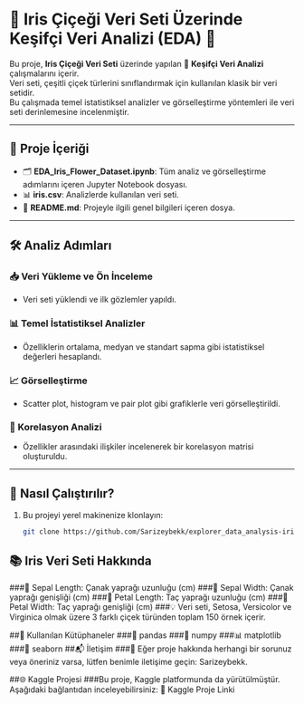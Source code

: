 # 🌸 Iris Çiçeği Veri Seti Üzerinde Keşifçi Veri Analizi (EDA) 🌟

Bu proje, **Iris Çiçeği Veri Seti** üzerinde yapılan 🧐 **Keşifçi Veri Analizi** çalışmalarını içerir.  
Veri seti, çeşitli çiçek türlerini sınıflandırmak için kullanılan klasik bir veri setidir.  
Bu çalışmada temel istatistiksel analizler ve görselleştirme yöntemleri ile veri seti derinlemesine incelenmiştir.

---

## 📂 Proje İçeriği

- 🗂️ **EDA_Iris_Flower_Dataset.ipynb**: Tüm analiz ve görselleştirme adımlarını içeren Jupyter Notebook dosyası.  
- 📊 **iris.csv**: Analizlerde kullanılan veri seti.  
- 📄 **README.md**: Projeyle ilgili genel bilgileri içeren dosya.  

---

## 🛠️ Analiz Adımları

### 📥 Veri Yükleme ve Ön İnceleme
- Veri seti yüklendi ve ilk gözlemler yapıldı.

### 📊 Temel İstatistiksel Analizler
- Özelliklerin ortalama, medyan ve standart sapma gibi istatistiksel değerleri hesaplandı.

### 📈 Görselleştirme
- Scatter plot, histogram ve pair plot gibi grafiklerle veri görselleştirildi.

### 🔗 Korelasyon Analizi
- Özellikler arasındaki ilişkiler incelenerek bir korelasyon matrisi oluşturuldu.

---

## 🚀 Nasıl Çalıştırılır?

1. Bu projeyi yerel makinenize klonlayın:
   ```bash
   git clone https://github.com/Sarizeybekk/explorer_data_analysis-iris-flower-dataset.git


## 📚 Iris Veri Seti Hakkında
###🌸 Sepal Length: Çanak yaprağı uzunluğu (cm)
###🌸 Sepal Width: Çanak yaprağı genişliği (cm)
###🌸 Petal Length: Taç yaprağı uzunluğu (cm)
###🌸 Petal Width: Taç yaprağı genişliği (cm)
###💡 Veri seti, Setosa, Versicolor ve Virginica olmak üzere 3 farklı çiçek türünden toplam 150 örnek içerir.

##🔧 Kullanılan Kütüphaneler
###🐼 pandas
###🔢 numpy
###📊 matplotlib
###🌈 seaborn
##📬 İletişim
###📧 Eğer proje hakkında herhangi bir sorunuz veya öneriniz varsa, lütfen benimle iletişime geçin: Sarizeybekk.

##🌐 Kaggle Projesi
###Bu proje, Kaggle platformunda da yürütülmüştür. Aşağıdaki bağlantıdan inceleyebilirsiniz:
🔗 Kaggle Proje Linki
